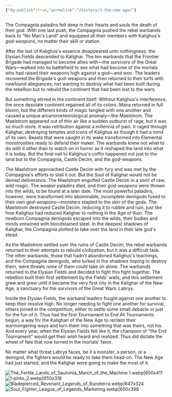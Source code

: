 ```yaml
---
{"dg-publish":true,"permalink":"/history/3-the-new-age/"}
---
```



The Compagnia paladins felt deep in their hearts and souls the death of their god. With one last push, the Compagnia pushed the rebel warbands back to "No Man's Land" and equipped all their members with Kalighus's _god-weapons_, no matter their skill or station. 

After the last of Kalighus's essence disappeared unto nothingness, the Elysian Fields descended to Kalighar. The ten warbands that the Frontier Brigade had managed to become allies with—the survivors of the Great Wars—walked into its battlefield to see what had become of the mortals who had raised their weapons high against a god—and won. The leaders recovered the Brigade's god-weapons and then returned to their turfs with newfound allegiances, not wanting to destroy what had been built during the rebellion but to rebuild the continent that had been lost to the wars. 

But something stirred in the continent itself. Without Kalighus's interference, the once desolate continent regained all of its colors. Mana returned in full bloom, but the different kinds of magic tangled with one another and caused a unique arcanometeorological anomaly—the Maelstrom. The Maelstrom appeared out of thin air like a sudden outburst of rage, but it was so much more. It was retribution against a millennia of pain. It raged through Kalighar, destroying temples and icons of Kalighus as though it had a mind of its own. Beasts that were caught in its wake transformed into Elemental monstrosities ready to defend their maker. The warbands knew not what to do with it other than to watch on in horror as it reshaped the land into what it is today. But the final nail to Kalighus's coffin happened not just to the land but to the Compagnia, Castle Decim, and the _god-weapons_.

The Maelstrom approached Castle Decim with fury and was met by the Compagnia's efforts to stall it out. But the Soul of Kalighar would not be denied deliverance. The Maelstrom engulfed Castle Decim in a swirl of raw, wild magic. The weaker paladins died, and their _god-weapons_ were thrown into the wilds, to be found at a later date. The most powerful paladins, however, were transformed into abominable, incomplete demigods fused to their own _god-weapons_—monsters stapled to the skin of the gods. The Maelstrom destroyed Castle Decim, reducing it to rubble and ruin, just like how Kalighus had reduced Kalighar to nothing in the Age of Ruin. The newborn Compagnia demigods escaped into the wilds, their bodies and minds entwined with bloodstained steel. In the deepest shadows of Kalighar, the Compagnia plotted to take over the land in their late god's stead.

As the Maelstrom settled over the ruins of Castle Decim, the rebel warbands returned to their attempts to rebuild civilization, but it was a difficult task. The other warbands, those that hadn't abandoned Kalighus's teachings, and the Compagnia demigods, who lurked in the shadows hoping to destroy them, were threats none of them could take on alone. The warbands returned to the Elysian Fields and decided to fight this fight together. The rebellion built their first settlement by the Fields' walls, and this settlement grew and grew until it became the very first city in the Kalighar of the New Age, a sanctuary for the survivors of the Great Wars: Labrys.

Inside the Elysian Fields, the warband leaders fought against one another to keep their resolve high. No longer needing to fight one another for survival, others joined in the competition, either to settle some small debacle or just for the fun of it. Thus had the first Tournament to End All Tournaments begun, a way for the Kalighari of the New Age to reclaim their warmongering ways and turn them into something that was theirs, not his. And every year, when the Elysian Fields felt like it, the champion of "the End Tournament" would get their _wish_ heard and realized. Thus did dictate the wheel of fate that now turned in the mortals' favor.

No matter what threat Labrys faces, be it a monster, a person, or a demigod, the fighters would be ready to take them head-on. The New Age had just started, and the Kalighar were going to make the most of it.

![The_Fertile_Lands_of_Saulvinia_March_of_the_Machine 1.webp|650x411](/img/user/Images/The_Fertile_Lands_of_Saulvinia_March_of_the_Machine%201.webp)![l-pinto_2.webp|650x318](/img/user/Images/l-pinto_2.webp)![Bladepierced_Revenant_Legends_of_Runeterra.webp|647x324](/img/user/Images/Bladepierced_Revenant_Legends_of_Runeterra.webp)![Soul_Fighter_League_of_Legends_Marketing.webp|650x398](/img/user/Images/Soul_Fighter_League_of_Legends_Marketing.webp)